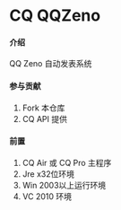 # CQ QQZeno
#### 介绍
QQ Zeno 自动发表系统

#### 参与贡献

1. Fork 本仓库
2. CQ API 提供

#### 前置

1. CQ Air 或 CQ Pro 主程序
2. Jre x32位环境
3. Win 2003以上运行环境
4. VC 2010 环境
